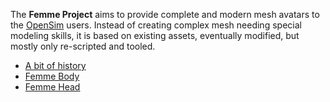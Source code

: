The **Femme Project** aims to provide complete and modern mesh avatars to the [OpenSim](http://opensimulator.org/) users. Instead of creating complex mesh needing special modeling skills, it is based on existing assets, eventually modified, but mostly only re-scripted and tooled.

* [A bit of history](./history.md)
* [Femme Body](./body/index.md)
* [Femme Head](./head/index.ml)
